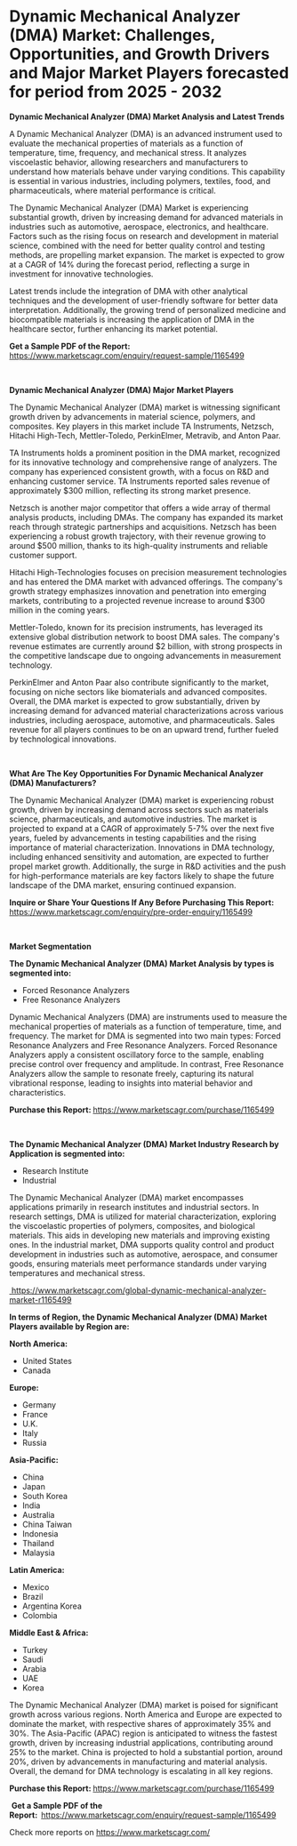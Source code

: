 <p><h1>Dynamic Mechanical Analyzer (DMA) Market: Challenges, Opportunities, and Growth Drivers and Major Market Players forecasted for period from 2025 - 2032</h1></p><p><strong>Dynamic Mechanical Analyzer (DMA) Market Analysis and Latest Trends</strong></p>
<p><p>A Dynamic Mechanical Analyzer (DMA) is an advanced instrument used to evaluate the mechanical properties of materials as a function of temperature, time, frequency, and mechanical stress. It analyzes viscoelastic behavior, allowing researchers and manufacturers to understand how materials behave under varying conditions. This capability is essential in various industries, including polymers, textiles, food, and pharmaceuticals, where material performance is critical.</p><p>The Dynamic Mechanical Analyzer (DMA) Market is experiencing substantial growth, driven by increasing demand for advanced materials in industries such as automotive, aerospace, electronics, and healthcare. Factors such as the rising focus on research and development in material science, combined with the need for better quality control and testing methods, are propelling market expansion. The market is expected to grow at a CAGR of 14% during the forecast period, reflecting a surge in investment for innovative technologies.</p><p>Latest trends include the integration of DMA with other analytical techniques and the development of user-friendly software for better data interpretation. Additionally, the growing trend of personalized medicine and biocompatible materials is increasing the application of DMA in the healthcare sector, further enhancing its market potential.</p></p>
<p><strong>Get a Sample PDF of the Report:&nbsp;</strong> <a href="https://www.marketscagr.com/enquiry/request-sample/1165499?utm_campaign=2528&utm_medium=2&utm_source=Github&utm_content=ia&utm_term=04032025&utm_id=dynamic-mechanical-analyzer-dma">https://www.marketscagr.com/enquiry/request-sample/1165499</a></p>
<p>&nbsp;</p>
<p><strong>Dynamic Mechanical Analyzer (DMA) Major Market Players</strong></p>
<p><p>The Dynamic Mechanical Analyzer (DMA) market is witnessing significant growth driven by advancements in material science, polymers, and composites. Key players in this market include TA Instruments, Netzsch, Hitachi High-Tech, Mettler-Toledo, PerkinElmer, Metravib, and Anton Paar.</p><p>TA Instruments holds a prominent position in the DMA market, recognized for its innovative technology and comprehensive range of analyzers. The company has experienced consistent growth, with a focus on R&D and enhancing customer service. TA Instruments reported sales revenue of approximately $300 million, reflecting its strong market presence.</p><p>Netzsch is another major competitor that offers a wide array of thermal analysis products, including DMAs. The company has expanded its market reach through strategic partnerships and acquisitions. Netzsch has been experiencing a robust growth trajectory, with their revenue growing to around $500 million, thanks to its high-quality instruments and reliable customer support.</p><p>Hitachi High-Technologies focuses on precision measurement technologies and has entered the DMA market with advanced offerings. The company's growth strategy emphasizes innovation and penetration into emerging markets, contributing to a projected revenue increase to around $300 million in the coming years.</p><p>Mettler-Toledo, known for its precision instruments, has leveraged its extensive global distribution network to boost DMA sales. The company's revenue estimates are currently around $2 billion, with strong prospects in the competitive landscape due to ongoing advancements in measurement technology.</p><p>PerkinElmer and Anton Paar also contribute significantly to the market, focusing on niche sectors like biomaterials and advanced composites. Overall, the DMA market is expected to grow substantially, driven by increasing demand for advanced material characterizations across various industries, including aerospace, automotive, and pharmaceuticals. Sales revenue for all players continues to be on an upward trend, further fueled by technological innovations.</p></p>
<p>&nbsp;</p>
<p><strong>What Are The Key Opportunities For Dynamic Mechanical Analyzer (DMA) Manufacturers?</strong></p>
<p><p>The Dynamic Mechanical Analyzer (DMA) market is experiencing robust growth, driven by increasing demand across sectors such as materials science, pharmaceuticals, and automotive industries. The market is projected to expand at a CAGR of approximately 5-7% over the next five years, fueled by advancements in testing capabilities and the rising importance of material characterization. Innovations in DMA technology, including enhanced sensitivity and automation, are expected to further propel market growth. Additionally, the surge in R&D activities and the push for high-performance materials are key factors likely to shape the future landscape of the DMA market, ensuring continued expansion.</p></p>
<p><strong>Inquire or Share Your Questions If Any Before Purchasing This Report:</strong> <a href="https://www.marketscagr.com/enquiry/pre-order-enquiry/1165499?utm_campaign=2528&utm_medium=2&utm_source=Github&utm_content=ia&utm_term=04032025&utm_id=dynamic-mechanical-analyzer-dma">https://www.marketscagr.com/enquiry/pre-order-enquiry/1165499</a></p>
<p>&nbsp;</p>
<p><strong>Market Segmentation</strong></p>
<p><strong>The Dynamic Mechanical Analyzer (DMA) Market Analysis by types is segmented into:</strong></p>
<p><ul><li>Forced Resonance Analyzers</li><li>Free Resonance Analyzers</li></ul></p>
<p><p>Dynamic Mechanical Analyzers (DMA) are instruments used to measure the mechanical properties of materials as a function of temperature, time, and frequency. The market for DMA is segmented into two main types: Forced Resonance Analyzers and Free Resonance Analyzers. Forced Resonance Analyzers apply a consistent oscillatory force to the sample, enabling precise control over frequency and amplitude. In contrast, Free Resonance Analyzers allow the sample to resonate freely, capturing its natural vibrational response, leading to insights into material behavior and characteristics.</p></p>
<p><strong>Purchase this Report:&nbsp;</strong><a href="https://www.marketscagr.com/purchase/1165499?utm_campaign=2528&utm_medium=2&utm_source=Github&utm_content=ia&utm_term=04032025&utm_id=dynamic-mechanical-analyzer-dma">https://www.marketscagr.com/purchase/1165499</a></p>
<p>&nbsp;</p>
<p><strong>The Dynamic Mechanical Analyzer (DMA) Market Industry Research by Application is segmented into:</strong></p>
<p><ul><li>Research Institute</li><li>Industrial</li></ul></p>
<p><p>The Dynamic Mechanical Analyzer (DMA) market encompasses applications primarily in research institutes and industrial sectors. In research settings, DMA is utilized for material characterization, exploring the viscoelastic properties of polymers, composites, and biological materials. This aids in developing new materials and improving existing ones. In the industrial market, DMA supports quality control and product development in industries such as automotive, aerospace, and consumer goods, ensuring materials meet performance standards under varying temperatures and mechanical stress.</p></p>
<p><a href="https://www.marketscagr.com/global-dynamic-mechanical-analyzer-market-r1165499?utm_campaign=2528&utm_medium=2&utm_source=Github&utm_content=ia&utm_term=04032025&utm_id=dynamic-mechanical-analyzer-dma">&nbsp;https://www.marketscagr.com/global-dynamic-mechanical-analyzer-market-r1165499</a></p>
<p><strong>In terms of Region, the Dynamic Mechanical Analyzer (DMA) Market Players available by Region are:</strong></p>
<p>
    <p> <strong> North America: </strong>
        <ul>
            <li>United States</li>
            <li>Canada</li>
        </ul>
        </p> 
    <p> <strong> Europe: </strong>
        <ul>
            <li>Germany</li>
            <li>France</li>
            <li>U.K.</li>
            <li>Italy</li>
            <li>Russia</li>
        </ul>
        </p> 
    <p> <strong> Asia-Pacific: </strong>
        <ul>
            <li>China</li>
            <li>Japan</li>
            <li>South Korea</li>
            <li>India</li>
            <li>Australia</li>
            <li>China Taiwan</li>
            <li>Indonesia</li>
            <li>Thailand</li>
            <li>Malaysia</li>
        </ul>
        </p> 
    <p> <strong> Latin America: </strong>
        <ul>
            <li>Mexico</li>
            <li>Brazil</li>
            <li>Argentina Korea</li>
            <li>Colombia</li>
        </ul>
        </p> 
    <p> <strong> Middle East & Africa: </strong>
        <ul>
            <li>Turkey</li>
            <li>Saudi</li>
            <li>Arabia</li>
            <li>UAE</li>
            <li>Korea</li>
        </ul>
    </p>
    </p>
<p><p>The Dynamic Mechanical Analyzer (DMA) market is poised for significant growth across various regions. North America and Europe are expected to dominate the market, with respective shares of approximately 35% and 30%. The Asia-Pacific (APAC) region is anticipated to witness the fastest growth, driven by increasing industrial applications, contributing around 25% to the market. China is projected to hold a substantial portion, around 20%, driven by advancements in manufacturing and material analysis. Overall, the demand for DMA technology is escalating in all key regions.</p></p>
<p><strong>Purchase this Report: </strong><a href="https://www.marketscagr.com/purchase/1165499?utm_campaign=2528&utm_medium=2&utm_source=Github&utm_content=ia&utm_term=04032025&utm_id=dynamic-mechanical-analyzer-dma">https://www.marketscagr.com/purchase/1165499</a></p>
<p>&nbsp;<strong>Get a Sample PDF of the Report:&nbsp;&nbsp;</strong><a href="https://www.marketscagr.com/enquiry/request-sample/1165499?utm_campaign=2528&utm_medium=2&utm_source=Github&utm_content=ia&utm_term=04032025&utm_id=dynamic-mechanical-analyzer-dma">https://www.marketscagr.com/enquiry/request-sample/1165499</a></p>
<p><strong></strong></p>
<p>Check more reports on <a href="https://www.marketscagr.com/?utm_campaign=2528&utm_medium=2&utm_source=Github&utm_content=ia&utm_term=04032025&utm_id=dynamic-mechanical-analyzer-dma">https://www.marketscagr.com/</a></p>